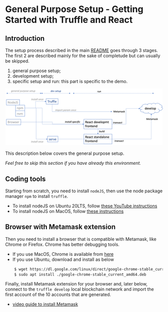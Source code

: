 # General Purpose Setup - Getting Started with Truffle and React

## Introduction

The setup process described in the main [README](./README.md) goes through 3 stages. The first 2 are described mainly for the sake of completude but can usually be skipped.
1. general purpose setup;
2. development setup;
3. specific setup and run: this part is specific to the demo.

![Demo Lifecycle](./todos.png)

  
This description below covers the general purpose setup.

_Feel free to skip this section if you have already this environment._
## Coding tools
Starting from scratch, you need to install `nodeJS`, then use the node package manager `npm` to install `truffle`.
* To install nodeJS on Ubuntu 20LTS, follow [these YouTube instructions](https://www.youtube.com/watch?v=OMhMnj7SBRQ)
* To install nodeJS on MacOS, follow [these instructions](https://dyclassroom.com/howto-mac/how-to-install-nodejs-and-npm-on-mac-using-homebrew)

## Browser with Metamask extension
Then you need to install a browser that is compatible with Metamask, like Chrome or Firefox. Chrome has better debugging tools.
* If you use MacOS, Chrome is available from [here](https://support.google.com/chrome/answer/95346?)
* If you use Ubuntu, download and install as below
``` bash
    $ wget https://dl.google.com/linux/direct/google-chrome-stable_current_amd64.deb
    $ sudo apt install ./google-chrome-stable_current_amd64.deb
```
Finally, install Metamask extension for your browser and, later below, connect to the `truffle develop` local blockchain network and import the first account of the 10 accounts that are generated.
  * [video guide to install Metamask](https://youtu.be/WAStJtjYI_c) 

